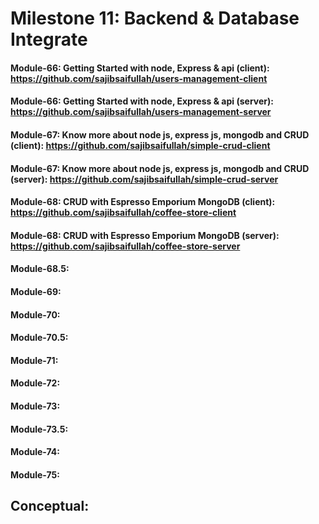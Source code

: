 # Milestone 11: Backend & Database Integrate
#### Module-66: Getting Started with node, Express & api (client): https://github.com/sajibsaifullah/users-management-client
#### Module-66: Getting Started with node, Express & api (server): https://github.com/sajibsaifullah/users-management-server
#### Module-67: Know more about node js, express js, mongodb and CRUD (client): https://github.com/sajibsaifullah/simple-crud-client
#### Module-67: Know more about node js, express js, mongodb and CRUD (server): https://github.com/sajibsaifullah/simple-crud-server
#### Module-68: CRUD with Espresso Emporium MongoDB (client): https://github.com/sajibsaifullah/coffee-store-client
#### Module-68: CRUD with Espresso Emporium MongoDB (server): https://github.com/sajibsaifullah/coffee-store-server
#### Module-68.5: 
#### Module-69: 
#### Module-70: 
#### Module-70.5: 
#### Module-71: 
#### Module-72: 
#### Module-73: 
#### Module-73.5:
#### Module-74: 
#### Module-75: 

## Conceptual:
#### 
#### 
#### 